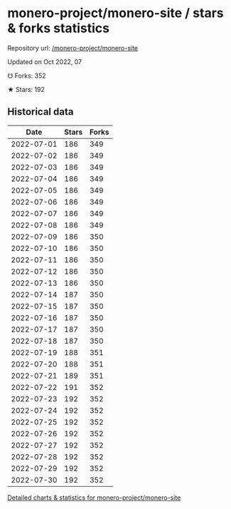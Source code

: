 # monero-project/monero-site / stars & forks statistics

Repository url: [/monero-project/monero-site](https://github.com/monero-project/monero-site)

Updated on Oct 2022, 07

☋ Forks: 352

★ Stars: 192

## Historical data
| Date | Stars | Forks |
|------|-------|-------|
| 2022-07-01 | 186 | 349 | 
| 2022-07-02 | 186 | 349 | 
| 2022-07-03 | 186 | 349 | 
| 2022-07-04 | 186 | 349 | 
| 2022-07-05 | 186 | 349 | 
| 2022-07-06 | 186 | 349 | 
| 2022-07-07 | 186 | 349 | 
| 2022-07-08 | 186 | 349 | 
| 2022-07-09 | 186 | 350 | 
| 2022-07-10 | 186 | 350 | 
| 2022-07-11 | 186 | 350 | 
| 2022-07-12 | 186 | 350 | 
| 2022-07-13 | 186 | 350 | 
| 2022-07-14 | 187 | 350 | 
| 2022-07-15 | 187 | 350 | 
| 2022-07-16 | 187 | 350 | 
| 2022-07-17 | 187 | 350 | 
| 2022-07-18 | 187 | 350 | 
| 2022-07-19 | 188 | 351 | 
| 2022-07-20 | 188 | 351 | 
| 2022-07-21 | 189 | 351 | 
| 2022-07-22 | 191 | 352 | 
| 2022-07-23 | 192 | 352 | 
| 2022-07-24 | 192 | 352 | 
| 2022-07-25 | 192 | 352 | 
| 2022-07-26 | 192 | 352 | 
| 2022-07-27 | 192 | 352 | 
| 2022-07-28 | 192 | 352 | 
| 2022-07-29 | 192 | 352 | 
| 2022-07-30 | 192 | 352 | 


[Detailed charts & statistics for monero-project/monero-site](https://reviewgithub.com/rep/monero-project/monero-site)
